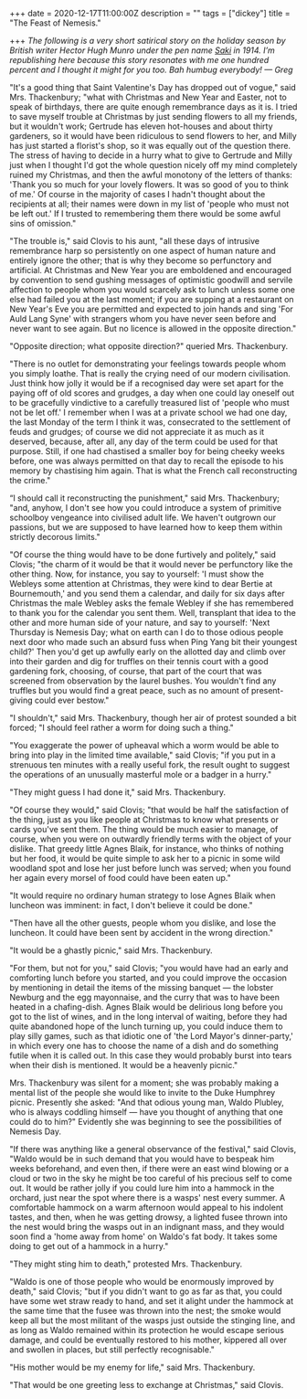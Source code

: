 +++
date = 2020-12-17T11:00:00Z
description = ""
tags = ["dickey"]
title = "The Feast of Nemesis."

+++
_The following is a very short satirical story on the holiday season by British writer Hector Hugh Munro under the pen name_ [_Saki_](https://en.wikipedia.org/wiki/Saki) _in 1914. I’m republishing here because this story resonates with me one hundred percent and I thought it might for you too. Bah humbug everybody! — Greg_

"It's a good thing that Saint Valentine's Day has dropped out of vogue," said Mrs. Thackenbury; "what with Christmas and New Year and Easter, not to speak of birthdays, there are quite enough remembrance days as it is. I tried to save myself trouble at Christmas by just sending flowers to all my friends, but it wouldn't work; Gertrude has eleven hot-houses and about thirty gardeners, so it would have been ridiculous to send flowers to her, and Milly has just started a florist's shop, so it was equally out of the question there. The stress of having to decide in a hurry what to give to Gertrude and Milly just when I thought I'd got the whole question nicely off my mind completely ruined my Christmas, and then the awful monotony of the letters of thanks: 'Thank you so much for your lovely flowers. It was so good of you to think of me.' Of course in the majority of cases I hadn't thought about the recipients at all; their names were down in my list of 'people who must not be left out.' If I trusted to remembering them there would be some awful sins of omission."

"The trouble is," said Clovis to his aunt, "all these days of intrusive remembrance harp so persistently on one aspect of human nature and entirely ignore the other; that is why they become so perfunctory and artificial. At Christmas and New Year you are emboldened and encouraged by convention to send gushing messages of optimistic goodwill and servile affection to people whom you would scarcely ask to lunch unless some one else had failed you at the last moment; if you are supping at a restaurant on New Year's Eve you are permitted and expected to join hands and sing 'For Auld Lang Syne' with strangers whom you have never seen before and never want to see again. But no licence is allowed in the opposite direction."

"Opposite direction; what opposite direction?" queried Mrs. Thackenbury.

"There is no outlet for demonstrating your feelings towards people whom you simply loathe. That is really the crying need of our modern civilisation. Just think how jolly it would be if a recognised day were set apart for the paying off of old scores and grudges, a day when one could lay oneself out to be gracefully vindictive to a carefully treasured list of 'people who must not be let off.' I remember when I was at a private school we had one day, the last Monday of the term I think it was, consecrated to the settlement of feuds and grudges; of course we did not appreciate it as much as it deserved, because, after all, any day of the term could be used for that purpose. Still, if one had chastised a smaller boy for being cheeky weeks before, one was always permitted on that day to recall the episode to his memory by chastising him again. That is what the French call reconstructing the crime."

“I should call it reconstructing the punishment," said Mrs. Thackenbury; "and, anyhow, I don't see how you could introduce a system of primitive schoolboy vengeance into civilised adult life. We haven't outgrown our passions, but we are supposed to have learned how to keep them within strictly decorous limits."

"Of course the thing would have to be done furtively and politely," said Clovis; "the charm of it would be that it would never be perfunctory like the other thing. Now, for instance, you say to yourself: 'I must show the Webleys some attention at Christmas, they were kind to dear Bertie at Bournemouth,' and you send them a calendar, and daily for six days after Christmas the male Webley asks the female Webley if she has remembered to thank you for the calendar you sent them. Well, transplant that idea to the other and more human side of your nature, and say to yourself: 'Next Thursday is Nemesis Day; what on earth can I do to those odious people next door who made such an absurd fuss when Ping Yang bit their youngest child?' Then you'd get up awfully early on the allotted day and climb over into their garden and dig for truffles on their tennis court with a good gardening fork, choosing, of course, that part of the court that was screened from observation by the laurel bushes. You wouldn't find any truffles but you would find a great peace, such as no amount of present-giving could ever bestow."

"I shouldn't," said Mrs. Thackenbury, though her air of protest sounded a bit forced; "I should feel rather a worm for doing such a thing."

"You exaggerate the power of upheaval which a worm would be able to bring into play in the limited time available," said Clovis; "if you put in a strenuous ten minutes with a really useful fork, the result ought to suggest the operations of an unusually masterful mole or a badger in a hurry."

"They might guess I had done it," said Mrs. Thackenbury.

"Of course they would," said Clovis; "that would be half the satisfaction of the thing, just as you like people at Christmas to know what presents or cards you've sent them. The thing would be much easier to manage, of course, when you were on outwardly friendly terms with the object of your dislike. That greedy little Agnes Blaik, for instance, who thinks of nothing but her food, it would be quite simple to ask her to a picnic in some wild woodland spot and lose her just before lunch was served; when you found her again every morsel of food could have been eaten up."

"It would require no ordinary human strategy to lose Agnes Blaik when luncheon was imminent: in fact, I don't believe it could be done."

"Then have all the other guests, people whom you dislike, and lose the luncheon. It could have been sent by accident in the wrong direction."

"It would be a ghastly picnic," said Mrs. Thackenbury.

"For them, but not for you," said Clovis; "you would have had an early and comforting lunch before you started, and you could improve the occasion by mentioning in detail the items of the missing banquet — the lobster Newburg and the egg mayonnaise, and the curry that was to have been heated in a chafing-dish. Agnes Blaik would be delirious long before you got to the list of wines, and in the long interval of waiting, before they had quite abandoned hope of the lunch turning up, you could induce them to play silly games, such as that idiotic one of 'the Lord Mayor's dinner-party,' in which every one has to choose the name of a dish and do something futile when it is called out. In this case they would probably burst into tears when their dish is mentioned. It would be a heavenly picnic."

Mrs. Thackenbury was silent for a moment; she was probably making a mental list of the people she would like to invite to the Duke Humphrey picnic. Presently she asked: "And that odious young man, Waldo Plubley, who is always coddling himself — have you thought of anything that one could do to him?" Evidently she was beginning to see the possibilities of Nemesis Day.

"If there was anything like a general observance of the festival," said Clovis, "Waldo would be in such demand that you would have to bespeak him weeks beforehand, and even then, if there were an east wind blowing or a cloud or two in the sky he might be too careful of his precious self to come out. It would be rather jolly if you could lure him into a hammock in the orchard, just near the spot where there is a wasps' nest every summer. A comfortable hammock on a warm afternoon would appeal to his indolent tastes, and then, when he was getting drowsy, a lighted fusee thrown into the nest would bring the wasps out in an indignant mass, and they would soon find a 'home away from home' on Waldo's fat body. It takes some doing to get out of a hammock in a hurry."

"They might sting him to death," protested Mrs. Thackenbury.

"Waldo is one of those people who would be enormously improved by death," said Clovis; "but if you didn't want to go as far as that, you could have some wet straw ready to hand, and set it alight under the hammock at the same time that the fusee was thrown into the nest; the smoke would keep all but the most militant of the wasps just outside the stinging line, and as long as Waldo remained within its protection he would escape serious damage, and could be eventually restored to his mother, kippered all over and swollen in places, but still perfectly recognisable."

"His mother would be my enemy for life," said Mrs. Thackenbury.

"That would be one greeting less to exchange at Christmas," said Clovis.